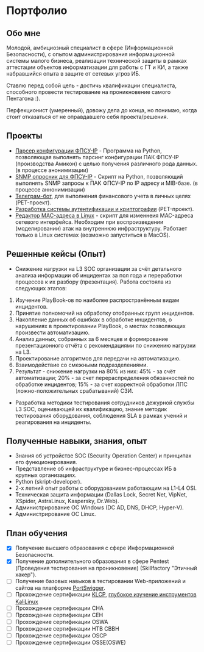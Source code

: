 # Портфолио

## Обо мне

Молодой, амбициозный специалист в сфере (Информационной Безопасности), с опытом администрирования информационной системы малого бизнеса, реализации технической защиты в рамках аттестации объектов информатизации для работы с ГТ и КИ, а также набравшийся опыта в защите от сетевых угроз ИБ.

Ставлю перед собой цель - достичь квалификации специалиста, способного провести тестирование на проникновение самого Пентагона :).

Перфекционист (умеренный), довожу дела до конца, но понимаю, когда стоит отказаться от не оправдавшего себя проекта/решения.

## Проекты

* [Парсер конфигурации ФПСУ-IP](../ADDrey/FPSU_config_parser) - Программа на Python, позволяющая выполнять парсинг конфигурации ПАК ФПСУ-IP (производства Амикон) с целью получения различного рода данных. (в процессе анонимизации)
* [SNMP опросник для ФПСУ-IP](../ADDrey/FPSU_SNMP_Requester) - Скрипт на Python, позволяющий выполнять SNMP запросы к ПАК ФПСУ-IP по IP адресу и MIB-базе. (в процессе аннонимизации)
* [Телеграм-бот](../ADDrey/telegram-bot-in-docker), для выполнения финансового учета в личных целях (PET-проект).
* [Разработка системы аутентификации и криптографии](../ADDrey/dev-auth-sys-and-crypto) (PET-проект).
* [Редактор MAC-адреса в Linux](../ADDrey/mac_address_changer) - скрипт для изменнеия MAC-адреса сетевого интерфейса. Необходим при воспроизведении (моделировании) атак на внутреннюю инфраструктуру. Работает только в Linux системах (возможно запуститься в MacOS).

## Решенные кейсы (Опыт)

* Снижение нагрузки на L3 SOC организации за счёт детального анализа информации об инцидентах за пол года и переработки процессов к их разбору (презентация). Работа состояла из следующих этапов:
1. Изучение PlayBook-ов по наиболее распространённым видам инцидентов.  
2. Принятие полномочий на обработку отобранных групп инцидентов.
3. Накопление данных об ошибках в обработке инцидентов, о нарушениях в проектировании PlayBook, о местах позволяющих произвести автоматизацию.
4. Анализ данных, собранных за 6 месяцев и формирование презентационного отчёта с рекомендациями по снижению нагрузки на L3.
5. Проектирование алгоритмов для передачи на автоматизацию.
6. Взаимодействие со смежными подразделениями.
7. Результат - снижение нагрузки на 80% из них: 45% - за счёт автоматизации; 20% - за счет перераспределения обязанностей по обработке инцидентов; 15% - за счет корректной обработки ЛПС (ложно-положительных срабатываний) СЗИ.

* Разработка методики тестирования сотрудников дежурной службы L3 SOC, оценивающей их квалификацию, знание методик тестирования оборудования, соблюдения SLA в рамках учений и реагирования на инциденты.
  
## Полученные навыки, знания, опыт

* Знания об устройстве SOC (Security Operation Center) и принципах его функционирования.
* Представление об инфраструктуре и бизнес-процессах ИБ в крупных организациях.
* Python (skript-developer).
* 2-х летний опыт работы с оборудованием работающим на L1-L4 OSI.
* Техническая защита информации (Dallas Lock, Secret Net, VipNet, XSpider, AstraLinux, Kaspersky, Dr.Web).
* Администрирование ОС Windows (DC AD, DNS, DHCP, Hyper-V).
* Администрирование ОС Linux.

## План обучения

- [x] Получение высшего образования с сфере Информационной Безопасности.
- [x] Получение дополнительного образования в сфере Pentest (Проведения тестирования на проникновение) (Skillfactory "Этичный хакер").
- [ ] Получение базовых навыков в тестировании Web-приложений и сайтов на платформе [PortSwigger](https://portswigger.net/web-security).
- [ ] Прохождение сертификации [KLCP](https://vue.com/kali/), [глубокое изучение инструментов KaliLinux](https://kali.training/)
- [ ] Прохождение сертификации CHA
- [ ] Прохождение сертификации CEH
- [ ] Прохождение сертификации OSWA
- [ ] Прохождение сертификации HTB CBBH
- [ ] Прохождение сертификации OSCP
- [ ] Прохождение сертификации OSSE(OSWE)
